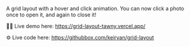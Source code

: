 A grid layout with a hover and click animation. You can now click a photo once to open it, and again to close it!

🧑‍💻 Live demo here: https://grid-layout-tawny.vercel.app/

⚙️ Live code here: https://githubbox.com/keiryan/grid-layout
